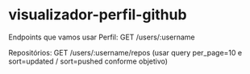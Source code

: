 # visualizador-perfil-github

Endpoints que vamos usar 
Perfil: GET /users/:username

Repositórios: GET /users/:username/repos (usar query per_page=10 e sort=updated / sort=pushed conforme objetivo)